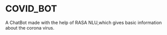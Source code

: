 # COVID_BOT
A ChatBot made with the help of RASA NLU,which gives basic information about the corona virus.

